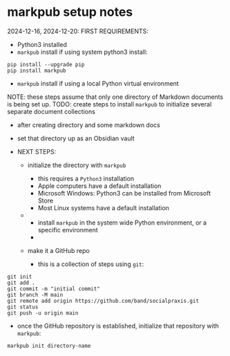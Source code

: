 # markpub setup notes

2024-12-16,  2024-12-20:
FIRST REQUIREMENTS:  
- Python3 installed
- `markpub` install if using system python3 install:  
```shell 
pip install --upgrade pip
pip install markpub
```
- `markpub` install if using a local Python virtual environment

NOTE: these steps assume that only one directory of Markdown documents is being set up.
	TODO: create steps to install `markpub` to initialize several separate document collections  
- after creating directory and some markdown docs  
- set that directory up as an Obsidian vault  

- NEXT STEPS:  
	- initialize the directory with `markpub`  
		 - this requires a `Python3` installation  
		 - Apple computers have a default installation
		 - Microsoft Windows: Python3 can be installed from Microsoft Store
		 - Most Linux systems have a default installation
	- 
		- install `markpub` in the system wide Python environment, or a specific environment  
		- 

	- make it a GitHub repo  
		- this is a collection of steps using `git`:   
```shell
git init
git add .
git commit -m "initial commit"
git branch -M main
git remote add origin https://github.com/band/socialpraxis.git
git status
git push -u origin main
```
  - once the GitHub repository is established, initialize that repository with `markpub`:  
  ```shell
markpub init directory-name
```

